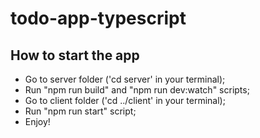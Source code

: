 # todo-app-typescript

## How to start the app

- Go to server folder ('cd server' in your terminal);
- Run "npm run build" and "npm run dev:watch" scripts;
- Go to client folder ('cd ../client' in your terminal);
- Run "npm run start" script;
- Enjoy!
